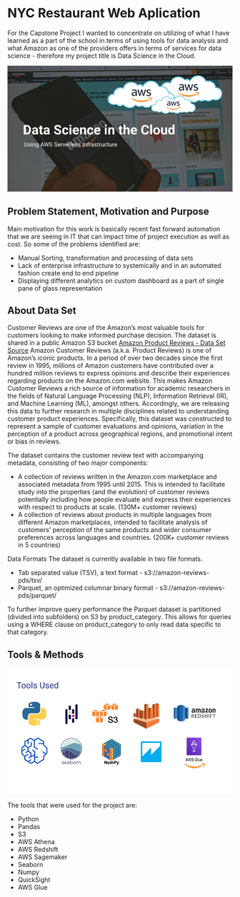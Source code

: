 # NYC Restaurant Web Aplication

 For the Capstone Project I wanted to concentrate on utilizing of what I have learned as a part of the school in terms of using tools for data analysis and what Amazon as one of the providers offers in terms of services for data science - therefore my project title is Data Science in the Cloud.

![Application](img/main.png)



## Problem Statement, Motivation and Purpose

Main motivation for this work is basically recent fast forward automation that we are seeing in IT that can impact time of project execution as well as cost. So some of the problems identified  are:

- Manual Sorting, transformation and processing of data sets
- Lack of enterprise infrastructure to systemically and in an automated fashion create end to end pipeline
- Displaying different analytics on custom dashboard as a part of single pane of glass representation

## About Data Set 

Customer Reviews are one of the Amazon’s most valuable tools for customers looking to make informed purchase decision. The dataset is shared in a public Amazon S3 bucket  [Amazon Product Reviews -  Data Set Source](https://s3.amazonaws.com/amazon-reviews-pds/readme.html)
Amazon Customer Reviews (a.k.a. Product Reviews) is one of Amazon’s iconic products. In a period of over two decades since the first review in 1995, millions of Amazon customers have contributed over a hundred million reviews to express opinions and describe their experiences regarding products on the Amazon.com website. This makes Amazon Customer Reviews a rich source of information for academic researchers in the fields of Natural Language Processing (NLP), Information Retrieval (IR), and Machine Learning (ML), amongst others. Accordingly, we are releasing this data to further research in multiple disciplines related to understanding customer product experiences. Specifically, this dataset was constructed to represent a sample of customer evaluations and opinions, variation in the perception of a product across geographical regions, and promotional intent or bias in reviews.

The dataset contains the customer review text with accompanying metadata, consisting of two major components:

- A collection of reviews written in the Amazon.com marketplace and associated metadata from 1995 until 2015. This is intended to facilitate study into the properties (and the evolution) of customer reviews potentially including how people evaluate and express their experiences with respect to products at scale. (130M+ customer reviews)
- A collection of reviews about products in multiple languages from different Amazon marketplaces, intended to facilitate analysis of customers’ perception of the same products and wider consumer preferences across languages and countries. (200K+ customer reviews in 5 countries)

Data Formats
The dataset is currently available in two file formats.

- Tab separated value (TSV), a text format - s3://amazon-reviews-pds/tsv/
- Parquet, an optimized columnar binary format - s3://amazon-reviews-pds/parquet/

To further improve query performance the Parquet dataset is partitioned (divided into subfolders) on S3 by product_category. This allows for queries using a WHERE clause on product_category to only read data specific to that category.

## Tools & Methods

![Tools and Libraries](img/tools-used.png)

The tools that were used for the project are: 

- Python
- Pandas
- S3
- AWS Athena
- AWS Redshift
- AWS Sagemaker
- Seaborn
- Numpy
- QuickSight
- AWS Glue

